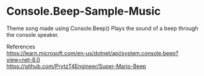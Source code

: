 # Console.Beep-Sample-Music
Theme song made using Console.Beep()
Plays the sound of a beep through the console speaker.   


References   
https://learn.microsoft.com/en-us/dotnet/api/system.console.beep?view=net-8.0   
https://github.com/PrytzT4Engineer/Super-Mario-Beep   
